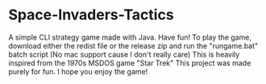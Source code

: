 # Space-Invaders-Tactics
 A simple CLI strategy game made with Java. Have fun!
 To play the game, download either the redist file or the release zip and run the "rungame.bat" batch script (No mac support cause I don't really care)
 This is heavily inspired from the 1970s MSDOS game "Star Trek"
 This project was made purely for fun.
 I hope you enjoy the game!
